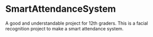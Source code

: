 # SmartAttendanceSystem

A good and understandable project for 12th graders.
This is a  facial recognition project to make a smart attendance system. 
